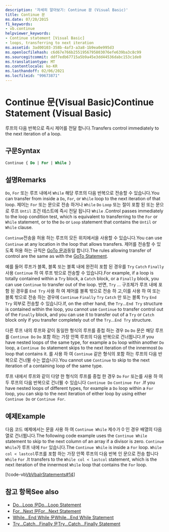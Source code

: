 ```yaml
---
description: '자세히 알아보기: Continue 문 (Visual Basic)'
title: Continue 문
ms.date: 07/20/2015
f1_keywords:
- vb.continue
helpviewer_keywords:
- Continue statement [Visual Basic]
- loops, transferring to next iteration
ms.assetid: 3ad00103-358b-4af3-a3a8-1b9ea0e995d3
ms.openlocfilehash: c6d67e766b2551956795803076efe639ba3c8c99
ms.sourcegitcommit: ddf7edb67715a5b9a45e3dd44536dabc153c1de0
ms.translationtype: MT
ms.contentlocale: ko-KR
ms.lasthandoff: 02/06/2021
ms.locfileid: "99673871"
---
```

# <a name="continue-statement-visual-basic"></a><span data-ttu-id="88d8d-103">Continue 문(Visual Basic)</span><span class="sxs-lookup"><span data-stu-id="88d8d-103">Continue Statement (Visual Basic)</span></span>

<span data-ttu-id="88d8d-104">루프의 다음 반복으로 즉시 제어를 전달 합니다.</span><span class="sxs-lookup"><span data-stu-id="88d8d-104">Transfers control immediately to the next iteration of a loop.</span></span>  
  
## <a name="syntax"></a><span data-ttu-id="88d8d-105">구문</span><span class="sxs-lookup"><span data-stu-id="88d8d-105">Syntax</span></span>  
  
```vb  
Continue { Do | For | While }  
```  
  
## <a name="remarks"></a><span data-ttu-id="88d8d-106">설명</span><span class="sxs-lookup"><span data-stu-id="88d8d-106">Remarks</span></span>  

 <span data-ttu-id="88d8d-107">`Do`, `For` 또는 루프 내에서 `While` 해당 루프의 다음 반복으로 전송할 수 있습니다.</span><span class="sxs-lookup"><span data-stu-id="88d8d-107">You can transfer from inside a `Do`, `For`, or `While` loop to the next iteration of that loop.</span></span> <span data-ttu-id="88d8d-108">제어는 `For` 또는 문으로 전송 하거나 `While` `Do` `Loop` 또는 절이 포함 된 또는 문으로 루프 `Until` 조건 테스트에 즉시 전달 됩니다 `While` .</span><span class="sxs-lookup"><span data-stu-id="88d8d-108">Control passes immediately to the loop condition test, which is equivalent to transferring to the `For` or `While` statement, or to the `Do` or `Loop` statement that contains the `Until` or `While` clause.</span></span>  
  
 <span data-ttu-id="88d8d-109">`Continue`전송을 허용 하는 루프의 모든 위치에서을 사용할 수 있습니다.</span><span class="sxs-lookup"><span data-stu-id="88d8d-109">You can use `Continue` at any location in the loop that allows transfers.</span></span> <span data-ttu-id="88d8d-110">제어를 전송할 수 있도록 허용 하는 규칙은 [GoTo 문과](goto-statement.md)동일 합니다.</span><span class="sxs-lookup"><span data-stu-id="88d8d-110">The rules allowing transfer of control are the same as with the [GoTo Statement](goto-statement.md).</span></span>  
  
 <span data-ttu-id="88d8d-111">예를 들어 루프가 블록, 블록 또는 블록 내에 완전히 포함 된 경우를 `Try` `Catch` `Finally` 사용 `Continue` 하 여 루프 밖으로 전송할 수 있습니다.</span><span class="sxs-lookup"><span data-stu-id="88d8d-111">For example, if a loop is totally contained within a `Try` block, a `Catch` block, or a `Finally` block, you can use `Continue` to transfer out of the loop.</span></span> <span data-ttu-id="88d8d-112">반면, `Try` ... 구조체가 루프 내에 포함 된 경우를 `End Try` 사용 하 여 제어를 블록 밖으로 전송 하 고,이를 사용 하 여 또는 블록 밖으로 전송 하는 경우에 `Continue` `Finally` `Try` `Catch` 만 또는 블록 `Try` `End Try` 외부로 전송할 수 있습니다.</span><span class="sxs-lookup"><span data-stu-id="88d8d-112">If, on the other hand, the `Try`...`End Try` structure is contained within the loop, you cannot use `Continue` to transfer control out of the `Finally` block, and you can use it to transfer out of a `Try` or `Catch` block only if you transfer completely out of the `Try`...`End Try` structure.</span></span>  
  
 <span data-ttu-id="88d8d-113">다른 루프 내의 루프와 같이 동일한 형식의 루프를 중첩 하는 경우 `Do` `Do` 문은 해당 루프를 `Continue Do` `Do` 포함 하는 가장 안쪽 루프의 다음 반복으로 건너뜁니다.</span><span class="sxs-lookup"><span data-stu-id="88d8d-113">If you have nested loops of the same type, for example a `Do` loop within another `Do` loop, a `Continue Do` statement skips to the next iteration of the innermost `Do` loop that contains it.</span></span> <span data-ttu-id="88d8d-114">를 사용 하 여 `Continue` 같은 형식의 포함 하는 루프의 다음 반복으로 건너뛸 수는 없습니다.</span><span class="sxs-lookup"><span data-stu-id="88d8d-114">You cannot use `Continue` to skip to the next iteration of a containing loop of the same type.</span></span>  
  
 <span data-ttu-id="88d8d-115">루프 내에서 루프와 같이 다양 한 형식의 루프를 중첩 한 경우 `Do` `For` 또는를 사용 하 여 두 루프의 다음 반복으로 건너뛸 수 있습니다 `Continue Do` `Continue For` .</span><span class="sxs-lookup"><span data-stu-id="88d8d-115">If you have nested loops of different types, for example a `Do` loop within a `For` loop, you can skip to the next iteration of either loop by using either `Continue Do` or `Continue For`.</span></span>  
  
## <a name="example"></a><span data-ttu-id="88d8d-116">예제</span><span class="sxs-lookup"><span data-stu-id="88d8d-116">Example</span></span>  

 <span data-ttu-id="88d8d-117">다음 코드 예제에서는 문을 사용 하 여 `Continue While` 제수가 0 인 경우 배열의 다음 열로 건너뜁니다.</span><span class="sxs-lookup"><span data-stu-id="88d8d-117">The following code example uses the `Continue While` statement to skip to the next column of an array if a divisor is zero.</span></span> <span data-ttu-id="88d8d-118">`Continue While`가 루프 내에 `For` 있습니다.</span><span class="sxs-lookup"><span data-stu-id="88d8d-118">The `Continue While` is inside a `For` loop.</span></span> <span data-ttu-id="88d8d-119">`While col < lastcol`루프를 포함 하는 가장 안쪽 루프의 다음 반복 인 문으로 전송 합니다 `While` `For` .</span><span class="sxs-lookup"><span data-stu-id="88d8d-119">It transfers to the `While col < lastcol` statement, which is the next iteration of the innermost `While` loop that contains the `For` loop.</span></span>  
  
 [!code-vb[VbVbalrStatements#14](~/samples/snippets/visualbasic/VS_Snippets_VBCSharp/VbVbalrStatements/VB/Class1.vb#14)]  
  
## <a name="see-also"></a><span data-ttu-id="88d8d-120">참고 항목</span><span class="sxs-lookup"><span data-stu-id="88d8d-120">See also</span></span>

- [<span data-ttu-id="88d8d-121">Do...Loop 문</span><span class="sxs-lookup"><span data-stu-id="88d8d-121">Do...Loop Statement</span></span>](do-loop-statement.md)
- [<span data-ttu-id="88d8d-122">For...Next 문</span><span class="sxs-lookup"><span data-stu-id="88d8d-122">For...Next Statement</span></span>](for-next-statement.md)
- [<span data-ttu-id="88d8d-123">While...End While 문</span><span class="sxs-lookup"><span data-stu-id="88d8d-123">While...End While Statement</span></span>](while-end-while-statement.md)
- [<span data-ttu-id="88d8d-124">Try...Catch...Finally 문</span><span class="sxs-lookup"><span data-stu-id="88d8d-124">Try...Catch...Finally Statement</span></span>](try-catch-finally-statement.md)
